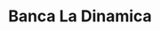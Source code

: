 ---
title: "Banca La Dinamica"
url: /santo-domingo-este/banca-la-dinamica-carretera-mella/
shop: lotería
---